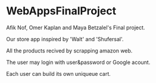 # WebAppsFinalProject

Afik Nof, Omer Kaplan and Maya Betzalel's Final project. 

Our store app inspired by 'Walt' and 'Shufersal'.

All the products recived by scrapping amazon web.

The user may login with user&password or Google acount.

Each user can build its own uniqueue cart.